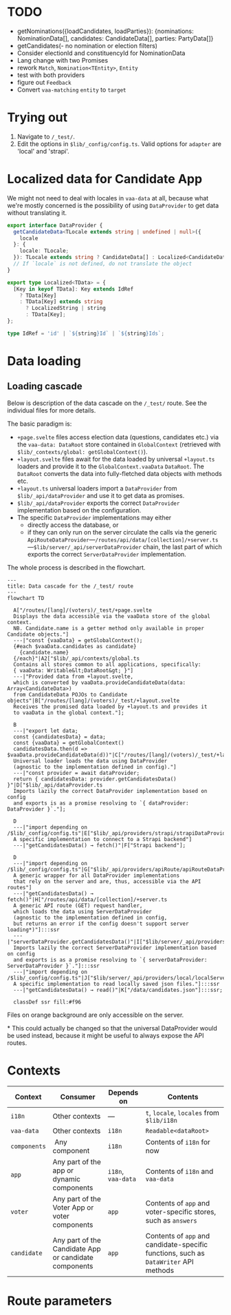# TODO

- getNominations({loadCandidates, loadParties}): {nominations: NominationData[], candidates: CandidateData[], parties: PartyData[]}
- getCandidates(- no nomination or election filters)
- Consider electionId and constituencyId for NominationData
- Lang change with two Promises
- rework `Match`, `Nomination<TEntity>`, `Entity`
- test with both providers
- figure out `Feedback`
- Convert `vaa-matching` `entity` to `target`

# Trying out

1. Navigate to `/_test/`.
2. Edit the options in `$lib/_config/config.ts`. Valid options for `adapter` are 'local' and 'strapi'.

# Localized data for Candidate App

We might not need to deal with locales in `vaa-data` at all, because what we're mostly concerned is the possibility of using `DataProvider` to get data without translating it.

```ts
export interface DataProvider {
  getCandidateData<TLocale extends string | undefined | null>({
    locale
  }: {
    locale: TLocale;
  }): TLocale extends string ? CandidateData[] : Localized<CandidateData[]>;
  // If `locale` is not defined, do not translate the object
}

export type Localized<TData> = {
  [Key in keyof TData]: Key extends IdRef
    ? TData[Key]
    : TData[Key] extends string
      ? LocalizedString | string
      : TData[Key];
};

type IdRef = 'id' | `${string}Id` | `${string}Ids`;
```

# Data loading

## Loading cascade

Below is description of the data cascade on the `/_test/` route. See the individual files for more details.

The basic paradigm is:

- `+page.svelte` files access election data (questions, candidates etc.) via the `vaa-data: DataRoot` store contained in `GlobalContext` (retrieved with `$lib/_contexts/global: getGlobalContext()`).
- `+layout.svelte` files await for the data loaded by universal `+layout.ts` loaders and provide it to the `GlobalContext.vaaData` `DataRoot`. The `DataRoot` converts the data into fully-fletched data objects with methods etc.
- `+layout.ts` universal loaders import a `DataProvider` from `$lib/_api/dataProvider` and use it to get data as promises.
- `$lib/_api/dataProvider` exports the correct `DataProvider` implementation based on the configuration.
- The specific `DataProvider` implementations may either
  - directly access the database, or
  - if they can only run on the server circulate the calls via the generic `ApiRouteDataProvider`—`/routes/api/data/[collection]/+server.ts`—`$lib/server/_api/serverDataProvider` chain, the last part of which exports the correct `ServerDataProvider` implementation.

The whole process is described in the flowchart.

```mermaid
---
title: Data cascade for the /_test/ route
---
flowchart TD

  A["/routes/[lang]/(voters)/_test/+page.svelte
  Displays the data accessible via the vaaData store of the global context.
  NB. Candidate.name is a getter method only available in proper Candidate objects."]
  ---|"const {vaaData} = getGlobalContext();
  {#each $vaaData.candidates as candidate}
    {candidate.name}
  {/each}"|A2["$lib/_api/contexts/global.ts
  Contains all stores common to all applications, specifically:
  { vaaData: Writable&lt;DataRoot&gt; }"]
  ---|"Provided data from +layout.svelte,
  which is converted by vaaData.provideCandidateData(data: Array<CandidateData>)
  from CandidateData POJOs to Candidate objects"|B["/routes/[lang]/(voters)/_test/+layout.svelte
  Receives the promised data loaded by +layout.ts and provides it
  to vaaData in the global context."];

  B
  ---|"export let data;
  const {candidatesData} = data;
  const {vaaData} = getGlobalContext()
  candidatesData.then(d => $vaaData.provideCandidateData(d))"|C["/routes/[lang]/(voters)/_test/+layout.ts
  Universal loader loads the data using DataProvider
  (agnostic to the implementation defined in config)."]
  ---|"const provider = await dataProvider;
  return { candidatesData: provider.getCandidatesData() }"|D["$lib/_api/dataProvider.ts
  Imports lazily the correct DataProvider implementation based on config
  and exports is as a promise resolving to `{ dataProvider: DataProvider }`."];

  D
  ---|"import depending on /$lib/_config/config.ts"|E["$lib/_api/providers/strapi/strapiDataProvider.ts
  A specific implementation to connect to a Strapi backend"]
  ---|"getCandidatesData() → fetch()"|F["Strapi backend"];

  D
  ---|"import depending on /$lib/_config/config.ts"|G["$lib/_api/providers/apiRoute/apiRouteDataProvider.ts
  A generic wrapper for all DataProvider implementations
  that rely on the server and are, thus, accessible via the API routes"]
  ---|"getCandidatesData() → fetch()"|H["/routes/api/data/[collection]/+server.ts
  A generic API route (GET) request handler,
  which loads the data using ServerDataProvider
  (agnostic to the implementation defined in config,
  but returns an error if the config doesn't support server loading*)"]:::ssr
  ---|"serverDataProvider.getCandidatesData()"|I["$lib/server/_api/providers/serverDataProvider.ts
  Imports lazily the correct ServerDataProvider implementation based on config
  and exports is as a promise resolving to `{ serverDataProvider: ServerDataProvider }`."]:::ssr
  ---|"import depending on /$lib/_config/config.ts"|J["$lib/server/_api/providers/local/localServerDataProvider.ts
  A specific implementation to read locally saved json files."]:::ssr
  ---|"getCandidatesData() → read()"|K["/data/candidates.json"]:::ssr;

  classDef ssr fill:#f96
```

Files on orange background are only accessible on the server.

\* This could actually be changed so that the universal DataProvider would be used instead, because it might be useful to always expose the API routes.

# Contexts

| Context      |  Consumer                                             | Depends on         | Contents                                                                             |
| ------------ | ----------------------------------------------------- | ------------------ | ------------------------------------------------------------------------------------ |
| `i18n`       | Other contexts                                        | —                  | `t`, `locale`, `locales` from `$lib/i18n`                                            |
| `vaa-data`   | Other contexts                                        | `i18n`             | `Readable<dataRoot>`                                                                 |
| `components` |  Any component                                        | `i18n`             | Contents of `i18n` for now                                                           |
| `app`        | Any part of the app or dynamic components             | `i18n`, `vaa-data` | Contents of `i18n` and `vaa-data`                                                    |
| `voter`      | Any part of the Voter App or voter components         | `app`              | Contents of `app` and voter-specific stores, such as `answers`                       |
| `candidate`  | Any part of the Candidate App or candidate components | `app`              | Contents of `app` and candidate-specific functions, such as `DataWriter` API methods |

# Route parameters
